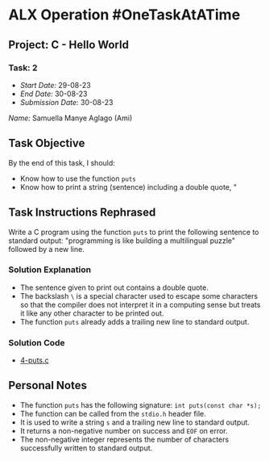 # ALX Operation #OneTaskAtATime 

## Project: C - Hello World
### Task: 2

- *Start Date:* 29-08-23
- *End Date:* 30-08-23
- *Submission Date:* 30-08-23

*Name:* Samuella Manye Aglago (Ami)

## Task Objective
By the end of this task, I should:
- Know how to use the function `puts`
- Know how to print a string (sentence) including a double quote, "

## Task Instructions Rephrased
Write a C program using the function `puts` to print the following sentence to standard output: "programming is like building a multilingual puzzle" followed by a new line.

### Solution Explanation
- The sentence given to print out contains a double quote.
- The backslash `\` is a special character used to escape some characters so that the compiler does not interpret it in a computing sense but treats it like any other character to be printed out.
- The function `puts` already adds a trailing new line to standard output.

### Solution Code
- [4-puts.c](./4-puts.c)

## Personal Notes
- The function `puts` has the following signature: `int puts(const char *s);`
- The function can be called from the `stdio.h` header file.
- It is used to write a string `s` and a trailing new line to standard output.
- It returns a non-negative number on success and `EOF` on error.
- The non-negative integer represents the number of characters successfully written to standard output.
